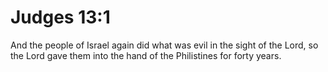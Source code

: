 # Judges 13:1

And the people of Israel again did what was evil in the sight of the Lord, so the Lord gave them into the hand of the Philistines for forty years.
